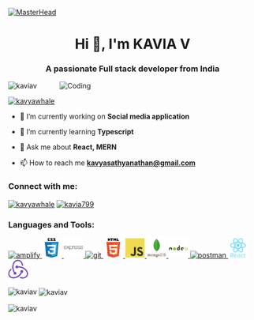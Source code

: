 
[![MasterHead](https://gifdb.com/images/high/whale-cute-blow-water-yn6ojjyjv9zh14ia.webp)](https://kaviav.io)
<h1 align="center">Hi 👋, I'm KAVIA V</h1>
<h3 align="center">A passionate Full stack developer from India</h3>
<img  align="right" alt="Coding" width="400" src="https://cdna.artstation.com/p/assets/images/images/042/631/286/original/bryan-rodriguez-belchibia-1-rightspeed.gif?1635037562"/>

<p align="left"> <img src="https://komarev.com/ghpvc/?username=kaviav&label=Profile%20views&color=0e75b6&style=flat" alt="kaviav" /> </p>

<p align="left"> <a href="https://twitter.com/kavyawhale" target="blank"><img src="https://img.shields.io/twitter/follow/kavyawhale?logo=twitter&style=for-the-badge" alt="kavyawhale" /></a> </p>

- 🔭 I’m currently working on **Social media application**

- 🌱 I’m currently learning **Typescript**

- 💬 Ask me about **React, MERN**

- 📫 How to reach me **kavyasathyanathan@gmail.com**

<h3 align="left">Connect with me:</h3>
<p align="left">
<a href="https://twitter.com/kavyawhale" target="blank"><img align="center" src="https://raw.githubusercontent.com/rahuldkjain/github-profile-readme-generator/master/src/images/icons/Social/twitter.svg" alt="kavyawhale" height="30" width="40" /></a>
<a href="https://linkedin.com/in/kavia799" target="blank"><img align="center" src="https://raw.githubusercontent.com/rahuldkjain/github-profile-readme-generator/master/src/images/icons/Social/linked-in-alt.svg" alt="kavia799" height="30" width="40" /></a>
</p>

<h3 align="left">Languages and Tools:</h3>
<p align="left"> <a href="https://aws.amazon.com/amplify/" target="_blank" rel="noreferrer"> <img src="https://docs.amplify.aws/assets/logo-dark.svg" alt="amplify" width="40" height="40"/> </a> <a href="https://www.w3schools.com/css/" target="_blank" rel="noreferrer"> <img src="https://raw.githubusercontent.com/devicons/devicon/master/icons/css3/css3-original-wordmark.svg" alt="css3" width="40" height="40"/> </a> <a href="https://expressjs.com" target="_blank" rel="noreferrer"> <img src="https://raw.githubusercontent.com/devicons/devicon/master/icons/express/express-original-wordmark.svg" alt="express" width="40" height="40"/> </a> <a href="https://git-scm.com/" target="_blank" rel="noreferrer"> <img src="https://www.vectorlogo.zone/logos/git-scm/git-scm-icon.svg" alt="git" width="40" height="40"/> </a> <a href="https://www.w3.org/html/" target="_blank" rel="noreferrer"> <img src="https://raw.githubusercontent.com/devicons/devicon/master/icons/html5/html5-original-wordmark.svg" alt="html5" width="40" height="40"/> </a> <a href="https://developer.mozilla.org/en-US/docs/Web/JavaScript" target="_blank" rel="noreferrer"> <img src="https://raw.githubusercontent.com/devicons/devicon/master/icons/javascript/javascript-original.svg" alt="javascript" width="40" height="40"/> </a> <a href="https://www.mongodb.com/" target="_blank" rel="noreferrer"> <img src="https://raw.githubusercontent.com/devicons/devicon/master/icons/mongodb/mongodb-original-wordmark.svg" alt="mongodb" width="40" height="40"/> </a> <a href="https://nodejs.org" target="_blank" rel="noreferrer"> <img src="https://raw.githubusercontent.com/devicons/devicon/master/icons/nodejs/nodejs-original-wordmark.svg" alt="nodejs" width="40" height="40"/> </a> <a href="https://postman.com" target="_blank" rel="noreferrer"> <img src="https://www.vectorlogo.zone/logos/getpostman/getpostman-icon.svg" alt="postman" width="40" height="40"/> </a> <a href="https://reactjs.org/" target="_blank" rel="noreferrer"> <img src="https://raw.githubusercontent.com/devicons/devicon/master/icons/react/react-original-wordmark.svg" alt="react" width="40" height="40"/> </a> <a href="https://redux.js.org" target="_blank" rel="noreferrer"> <img src="https://raw.githubusercontent.com/devicons/devicon/master/icons/redux/redux-original.svg" alt="redux" width="40" height="40"/> </a> </p>

<p><img align="left" src="https://github-readme-stats.vercel.app/api/top-langs?username=kaviav&show_icons=true&locale=en&layout=compact" alt="kaviav" /></p>

<p>&nbsp;<img align="center" src="https://github-readme-stats.vercel.app/api?username=kaviav&show_icons=true&locale=en" alt="kaviav" /></p>

<p><img align="center" src="https://github-readme-streak-stats.herokuapp.com/?user=kaviav&" alt="kaviav" /></p>
